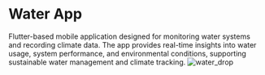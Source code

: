# Water App

Flutter-based mobile application designed for monitoring water systems and recording climate data. The app provides real-time insights into water usage, system performance, and environmental conditions, supporting sustainable water management and climate tracking.
![water_drop](https://github.com/user-attachments/assets/49e1ae7a-6016-46f0-8cf7-103d0b754bbb)
